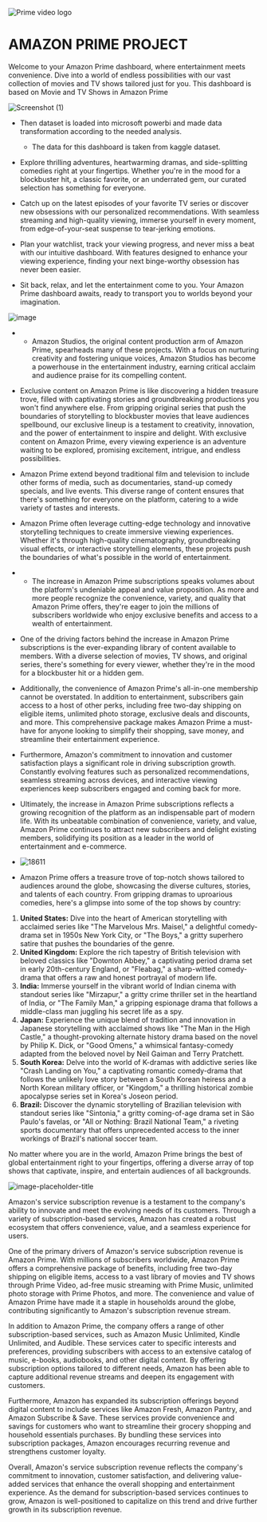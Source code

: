 ![Prime video logo](https://github.com/bhargavbojji2000/data-analytics/assets/167870422/e5c98f42-db8c-44ed-ac51-3d5fd4aff242)

# AMAZON PRIME PROJECT
Welcome to your Amazon Prime dashboard, where entertainment meets convenience. Dive into a world of endless possibilities with our vast collection of movies and TV shows tailored just for you.
This dashboard is based on Movie and TV Shows in Amazon Prime

![Screenshot (1)](https://github.com/bhargavbojji2000/data-analytics/assets/167870422/db001226-39ff-40ed-b15a-bf260d81ab1d)

- Then dataset is loaded into microsoft powerbi and made data transformation according to the needed analysis.
    - The data for this dashboard is taken from kaggle dataset.

- Explore thrilling adventures, heartwarming dramas, and side-splitting comedies right at your fingertips. Whether you're in the mood for a blockbuster hit, a classic favorite, or an underrated gem, our curated selection has something for everyone.
- Catch up on the latest episodes of your favorite TV series or discover new obsessions with our personalized recommendations. With seamless streaming and high-quality viewing, immerse yourself in every moment, from edge-of-your-seat suspense to tear-jerking emotions.

- Plan your watchlist, track your viewing progress, and never miss a beat with our intuitive dashboard. With features designed to enhance your viewing experience, finding your next binge-worthy obsession has never been easier.
-  Sit back, relax, and let the entertainment come to you. Your Amazon Prime dashboard awaits, ready to transport you to worlds beyond your imagination.

![image](https://github.com/bhargavbojji2000/data-analytics/assets/167870422/b0cdd5a9-386b-477f-b8dc-3797bea5f715)


-  - Amazon Studios, the original content production arm of Amazon Prime, spearheads many of these projects. With a focus on nurturing creativity and fostering unique voices, Amazon Studios has become a powerhouse in the entertainment industry, earning critical acclaim and audience praise for its compelling content.
- Exclusive content on Amazon Prime is like discovering a hidden treasure trove, filled with captivating stories and groundbreaking productions you won't find anywhere else. From gripping original series that push the boundaries of storytelling to blockbuster movies that leave audiences spellbound, our exclusive lineup is a testament to creativity, innovation, and the power of entertainment to inspire and delight. With exclusive content on Amazon Prime, every viewing experience is an adventure waiting to be explored, promising excitement, intrigue, and endless possibilities.
- Amazon Prime extend beyond traditional film and television to include other forms of media, such as documentaries, stand-up comedy specials, and live events. This diverse range of content ensures that there's something for everyone on the platform, catering to a wide variety of tastes and interests.
- Amazon Prime often leverage cutting-edge technology and innovative storytelling techniques to create immersive viewing experiences. Whether it's through high-quality cinematography, groundbreaking visual effects, or interactive storytelling elements, these projects push the boundaries of what's possible in the world of entertainment.

- - The increase in Amazon Prime subscriptions speaks volumes about the platform's undeniable appeal and value proposition. As more and more people recognize the convenience, variety, and quality that Amazon Prime offers, they're eager to join the millions of subscribers worldwide who enjoy exclusive benefits and access to a wealth of entertainment.
- One of the driving factors behind the increase in Amazon Prime subscriptions is the ever-expanding library of content available to members. With a diverse selection of movies, TV shows, and original series, there's something for every viewer, whether they're in the mood for a blockbuster hit or a hidden gem.
- Additionally, the convenience of Amazon Prime's all-in-one membership cannot be overstated. In addition to entertainment, subscribers gain access to a host of other perks, including free two-day shipping on eligible items, unlimited photo storage, exclusive deals and discounts, and more. This comprehensive package makes Amazon Prime a must-have for anyone looking to simplify their shopping, save money, and streamline their entertainment experience.
- Furthermore, Amazon's commitment to innovation and customer satisfaction plays a significant role in driving subscription growth. Constantly evolving features such as personalized recommendations, seamless streaming across devices, and interactive viewing experiences keep subscribers engaged and coming back for more.
- Ultimately, the increase in Amazon Prime subscriptions reflects a growing recognition of the platform as an indispensable part of modern life. With its unbeatable combination of convenience, variety, and value, Amazon Prime continues to attract new subscribers and delight existing members, solidifying its position as a leader in the world of entertainment and e-commerce.

- ![18611](https://github.com/bhargavbojji2000/data-analytics/assets/167870422/9116b420-a4bd-4781-ae2a-dff72ed1e3dd)

- Amazon Prime offers a treasure trove of top-notch shows tailored to audiences around the globe, showcasing the diverse cultures, stories, and talents of each country. From gripping dramas to uproarious comedies, here's a glimpse into some of the top shows by country:

1. **United States:** Dive into the heart of American storytelling with acclaimed series like "The Marvelous Mrs. Maisel," a delightful comedy-drama set in 1950s New York City, or "The Boys," a gritty superhero satire that pushes the boundaries of the genre.
2. **United Kingdom:** Explore the rich tapestry of British television with beloved classics like "Downton Abbey," a captivating period drama set in early 20th-century England, or "Fleabag," a sharp-witted comedy-drama that offers a raw and honest portrayal of modern life.
3. **India:** Immerse yourself in the vibrant world of Indian cinema with standout series like "Mirzapur," a gritty crime thriller set in the heartland of India, or "The Family Man," a gripping espionage drama that follows a middle-class man juggling his secret life as a spy.
4. **Japan:** Experience the unique blend of tradition and innovation in Japanese storytelling with acclaimed shows like "The Man in the High Castle," a thought-provoking alternate history drama based on the novel by Philip K. Dick, or "Good Omens," a whimsical fantasy-comedy adapted from the beloved novel by Neil Gaiman and Terry Pratchett.
5. **South Korea:** Delve into the world of K-dramas with addictive series like "Crash Landing on You," a captivating romantic comedy-drama that follows the unlikely love story between a South Korean heiress and a North Korean military officer, or "Kingdom," a thrilling historical zombie apocalypse series set in Korea's Joseon period.
6. **Brazil:** Discover the dynamic storytelling of Brazilian television with standout series like "Sintonia," a gritty coming-of-age drama set in São Paulo's favelas, or "All or Nothing: Brazil National Team," a riveting sports documentary that offers unprecedented access to the inner workings of Brazil's national soccer team.

No matter where you are in the world, Amazon Prime brings the best of global entertainment right to your fingertips, offering a diverse array of top shows that captivate, inspire, and entertain audiences of all backgrounds.

![image-placeholder-title](https://github.com/bhargavbojji2000/data-analytics/assets/167870422/1c92ac0b-8b45-4d05-8139-be9023d63a72)


Amazon's service subscription revenue is a testament to the company's ability to innovate and meet the evolving needs of its customers. Through a variety of subscription-based services, Amazon has created a robust ecosystem that offers convenience, value, and a seamless experience for users.

One of the primary drivers of Amazon's service subscription revenue is Amazon Prime. With millions of subscribers worldwide, Amazon Prime offers a comprehensive package of benefits, including free two-day shipping on eligible items, access to a vast library of movies and TV shows through Prime Video, ad-free music streaming with Prime Music, unlimited photo storage with Prime Photos, and more. The convenience and value of Amazon Prime have made it a staple in households around the globe, contributing significantly to Amazon's subscription revenue stream.

In addition to Amazon Prime, the company offers a range of other subscription-based services, such as Amazon Music Unlimited, Kindle Unlimited, and Audible. These services cater to specific interests and preferences, providing subscribers with access to an extensive catalog of music, e-books, audiobooks, and other digital content. By offering subscription options tailored to different needs, Amazon has been able to capture additional revenue streams and deepen its engagement with customers.

Furthermore, Amazon has expanded its subscription offerings beyond digital content to include services like Amazon Fresh, Amazon Pantry, and Amazon Subscribe & Save. These services provide convenience and savings for customers who want to streamline their grocery shopping and household essentials purchases. By bundling these services into subscription packages, Amazon encourages recurring revenue and strengthens customer loyalty.

Overall, Amazon's service subscription revenue reflects the company's commitment to innovation, customer satisfaction, and delivering value-added services that enhance the overall shopping and entertainment experience. As the demand for subscription-based services continues to grow, Amazon is well-positioned to capitalize on this trend and drive further growth in its subscription revenue.
